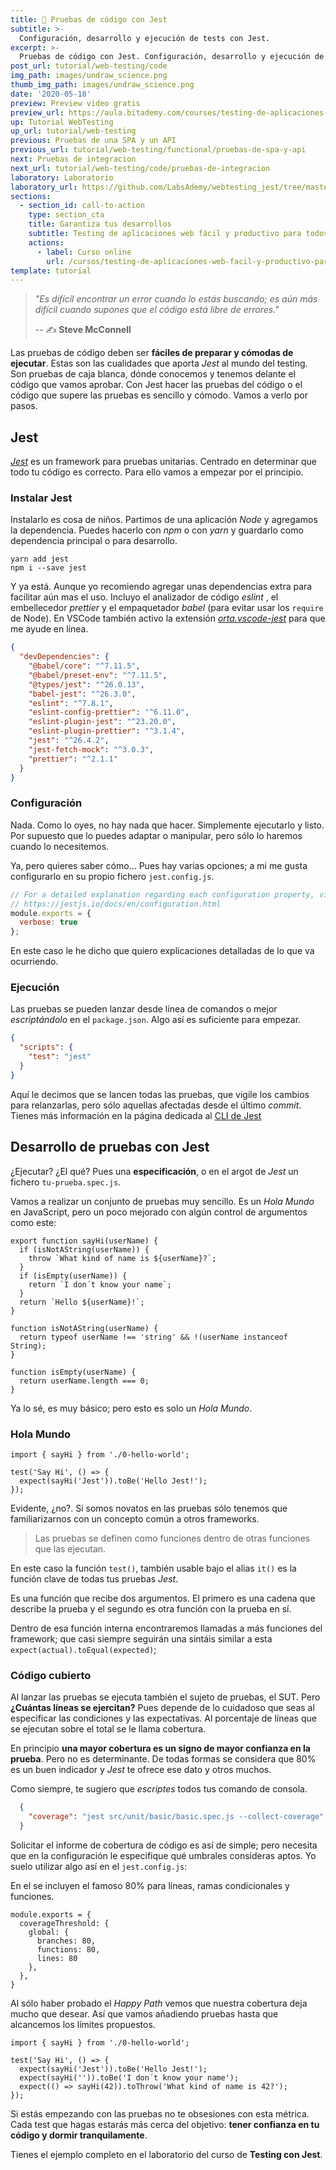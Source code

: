```yaml
---
title: 🔬 Pruebas de código con Jest
subtitle: >-
  Configuración, desarrollo y ejecución de tests con Jest.
excerpt: >-
  Pruebas de código con Jest. Configuración, desarrollo y ejecución de tests con Jest.
post_url: tutorial/web-testing/code
img_path: images/undraw_science.png
thumb_img_path: images/undraw_science.png
date: '2020-05-18'
preview: Preview video gratis
preview_url: https://aula.bitademy.com/courses/testing-de-aplicaciones-web-facil-y-productivo-para-todos/lectures/18131152
up: Tutorial WebTesting
up_url: tutorial/web-testing
previous: Pruebas de una SPA y un API
previous_url: tutorial/web-testing/functional/pruebas-de-spa-y-api
next: Pruebas de integracion
next_url: tutorial/web-testing/code/pruebas-de-integracion
laboratory: Laboratorio
laboratory_url: https://github.com/LabsAdemy/webtesting_jest/tree/master/src/0-hello-world
sections:
  - section_id: call-to-action
    type: section_cta
    title: Garantiza tus desarrollos
    subtitle: Testing de aplicaciones web fácil y productivo para todos.
    actions:
      - label: Curso online
        url: /cursos/testing-de-aplicaciones-web-facil-y-productivo-para-todos/
template: tutorial
---
```


> _"Es difícil encontrar un error cuando lo estás buscando; es aún más difícil cuando supones que el código está libre de errores."_
>
> -- ✍️ **Steve McConnell**

Las pruebas de código deben ser **fáciles de preparar y cómodas de ejecutar**. Estas son las cualidades que aporta _Jest_ al mundo del testing. Son pruebas de caja blanca, dónde conocemos y tenemos delante el código que vamos aprobar. Con Jest hacer las pruebas del código o el código que supere las pruebas es sencillo y cómodo. Vamos a verlo por pasos.

## Jest

_[Jest](https://jestjs.io/)_ es un framework para pruebas unitarias. Centrado en determinar que todo tu código es correcto. Para ello vamos a empezar por el principio.

### Instalar Jest

Instalarlo es cosa de niños. Partimos de una aplicación _Node_ y agregamos la dependencia. Puedes hacerlo con _npm_ o con _yarn_ y guardarlo como dependencia principal o para desarrollo.

```terminal
yarn add jest
npm i --save jest
```

Y ya está. Aunque yo recomiendo agregar unas dependencias extra para facilitar aún mas el uso. Incluyo el analizador de código _eslint_ , el embellecedor _prettier_ y el empaquetador _babel_ (para evitar usar los `require` de Node). En VSCode también activo la extensión _[orta.vscode-jest](https://marketplace.visualstudio.com/items?itemName=Orta.vscode-jest)_ para que me ayude en línea.

```json
{
  "devDependencies": {
    "@babel/core": "^7.11.5",
    "@babel/preset-env": "^7.11.5",
    "@types/jest": "^26.0.13",
    "babel-jest": "^26.3.0",
    "eslint": "^7.8.1",
    "eslint-config-prettier": "^6.11.0",
    "eslint-plugin-jest": "^23.20.0",
    "eslint-plugin-prettier": "^3.1.4",
    "jest": "^26.4.2",
    "jest-fetch-mock": "^3.0.3",
    "prettier": "^2.1.1"
  }
}
```

### Configuración

Nada. Como lo oyes, no hay nada que hacer. Simplemente ejecutarlo y listo. Por supuesto que lo puedes adaptar o manipular, pero sólo lo haremos cuando lo necesitemos.

Ya, pero quieres saber cómo... Pues hay varias opciones; a mi me gusta configurarlo en su propio fichero `jest.config.js`.

```js
// For a detailed explanation regarding each configuration property, visit:
// https://jestjs.io/docs/en/configuration.html
module.exports = {
  verbose: true
};
```

En este caso le he dicho que quiero explicaciones detalladas de lo que va ocurriendo.

### Ejecución

Las pruebas se pueden lanzar desde línea de comandos o mejor _escriptándolo_ en el `package.json`. Algo así es suficiente para empezar.

```json
{
  "scripts": {
    "test": "jest"
  }
}
```

Aquí le decimos que se lancen todas las pruebas, que vigile los cambios para relanzarlas, pero sólo aquellas afectadas desde el último _commit_. Tienes más información en la página dedicada al [CLI de Jest](https://jestjs.io/docs/en/cli)

## Desarrollo de pruebas con Jest

¿Ejecutar? ¿El qué? Pues una **especificación**, o en el argot de _Jest_ un fichero `tu-prueba.spec.js`.

Vamos a realizar un conjunto de pruebas muy sencillo. Es un _Hola Mundo_  en JavaScript, pero un poco mejorado con algún control de argumentos como este:

```
export function sayHi(userName) {
  if (isNotAString(userName)) {
    throw `What kind of name is ${userName}?`;
  }
  if (isEmpty(userName)) {
    return `I don´t know your name`;
  }
  return `Hello ${userName}!`;
}

function isNotAString(userName) {
  return typeof userName !== 'string' && !(userName instanceof String);
}

function isEmpty(userName) {
  return userName.length === 0;
}
```

Ya lo sé, es muy básico; pero esto es solo un _Hola Mundo_.
### Hola Mundo

```
import { sayHi } from './0-hello-world';

test('Say Hi', () => {
  expect(sayHi('Jest')).toBe('Hello Jest!');
});
```

Evidente, ¿no?. Si somos novatos en las pruebas sólo tenemos que familiarizarnos con un concepto común a otros frameworks.

> Las pruebas se definen como funciones dentro de otras funciones que las ejecutan.

En este caso la función `test()`, también usable bajo el alias `it()` es la función clave de todas tus pruebas _Jest_.

Es una función que recibe dos argumentos. El primero es una cadena que describe la prueba y el segundo es otra función con la prueba en sí.

Dentro de esa función interna encontraremos llamadas a más funciones del framework; que casi siempre seguirán una sintáis similar a esta `expect(actual).toEqual(expected)`;



### Código cubierto

Al lanzar las pruebas se ejecuta también el sujeto de pruebas, el SUT. Pero **¿Cuántas líneas se ejercitan?** Pues depende de lo cuidadoso que seas al especificar las condiciones y las expectativas. Al porcentaje de líneas que se ejecutan sobre el total se le llama cobertura.

En principio **una mayor cobertura es un signo de mayor confianza en la prueba**. Pero no es determinante. De todas formas se considera que 80% es un buen indicador y _Jest_ te ofrece ese dato y otros muchos.

Como siempre, te sugiero que _escriptes_ todos tus comando de consola.

```json
  {
    "coverage": "jest src/unit/basic/basic.spec.js --collect-coverage",
  }
```

Solicitar el informe de cobertura de código es así de simple; pero necesita que en la configuración le especifique qué umbrales consideras aptos. Yo suelo utilizar algo así en el `jest.config.js`:

En el se incluyen el famoso 80% para líneas, ramas condicionales y funciones.

```
module.exports = {
  coverageThreshold: {
    global: {
      branches: 80,
      functions: 80,
      lines: 80
    },
  },
}

```

Al sólo haber probado el _Happy Path_ vemos que nuestra cobertura deja mucho que desear. Así que vamos añadiendo pruebas hasta que alcancemos los límites propuestos.

```
import { sayHi } from './0-hello-world';

test('Say Hi', () => {
  expect(sayHi('Jest')).toBe('Hello Jest!');
  expect(sayHi('')).toBe('I don´t know your name');
  expect(() => sayHi(42)).toThrow('What kind of name is 42?');
});
```

Si estás empezando con las pruebas no te obsesiones con esta métrica. Cada test que hagas estarás más cerca del objetivo: **tener confianza en tu código y dormir tranquilamente**.

Tienes el ejemplo completo en el laboratorio del curso de **Testing con Jest**.
